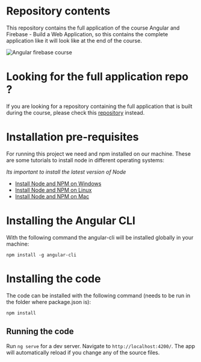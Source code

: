 
# Repository contents

This repository contains the full application of the course Angular and Firebase - Build a Web Application, so this contains the complete application like it will look like at the end of the course. 

![Angular firebase course](https://angular-academy.s3.amazonaws.com/thumbnails/angular_app-firebase-small.jpg)


# Looking for the full application repo ? 

If you are looking for a repository containing the full application that is built during the course, please check this [repository](https://github.com/angular-university/angular-firebase-app) instead.


# Installation pre-requisites

For running this project we need and npm installed on our machine. These are some tutorials to install node in different operating systems: 

*Its important to install the latest version of Node*

- [Install Node and NPM on Windows](https://www.youtube.com/watch?v=8ODS6RM6x7g)
- [Install Node and NPM on Linux](https://www.youtube.com/watch?v=yUdHk-Dk_BY)
- [Install Node and NPM on Mac](https://www.youtube.com/watch?v=Imj8PgG3bZU)


# Installing the Angular CLI

With the following command the angular-cli will be installed globally in your machine:

    npm install -g angular-cli

# Installing the code

The code can be installed with the following command (needs to be run in the folder where package.json is):

    npm install 


## Running the code
Run `ng serve` for a dev server. Navigate to `http://localhost:4200/`. The app will automatically reload if you change any of the source files.
